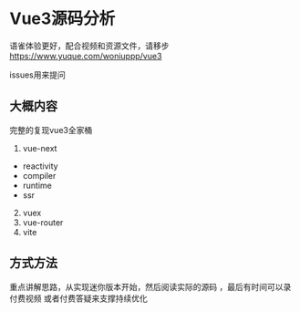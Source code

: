 # Vue3源码分析
语雀体验更好，配合视频和资源文件，请移步 https://www.yuque.com/woniuppp/vue3

issues用来提问

## 大概内容
完整的复现vue3全家桶
1. vue-next
  * reactivity
  * compiler
  * runtime
  * ssr
2. vuex
3. vue-router
4. vite

## 方式方法
重点讲解思路，从实现迷你版本开始，然后阅读实际的源码 ，最后有时间可以录付费视频 或者付费答疑来支撑持续优化